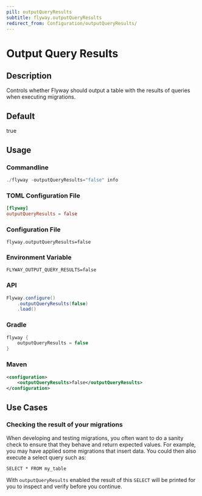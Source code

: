 ```yaml
---
pill: outputQueryResults
subtitle: flyway.outputQueryResults
redirect_from: Configuration/outputQueryResults/
---
```


# Output Query Results

## Description
Controls whether Flyway should output a table with the results of queries when executing migrations. 

## Default
true

## Usage

### Commandline
```powershell
./flyway -outputQueryResults="false" info
```

### TOML Configuration File
```toml
[flyway]
outputQueryResults = false
```

### Configuration File
```properties
flyway.outputQueryResults=false
```

### Environment Variable
```properties
FLYWAY_OUTPUT_QUERY_RESULTS=false
```

### API
```java
Flyway.configure()
    .outputQueryResults(false)
    .load()
```

### Gradle
```groovy
flyway {
    outputQueryResults = false
}
```

### Maven
```xml
<configuration>
    <outputQueryResults>false</outputQueryResults>
</configuration>
```

## Use Cases

### Checking the result of your migrations

When developing and testing migrations, you often want to do a sanity check to ensure that they behave and return expected values. For example, you may have applied some migrations that insert data. You could then also execute a select query such as:

```
SELECT * FROM my_table
```

With `outputQueryResults` enabled the result of this `SELECT` will be printed for you to inspect and verify before you continue.
